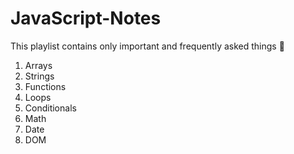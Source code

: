 # JavaScript-Notes

This playlist contains only important and frequently asked things 🤏
1. Arrays
2. Strings
3. Functions
4. Loops
5. Conditionals
6. Math
7. Date
8. DOM
